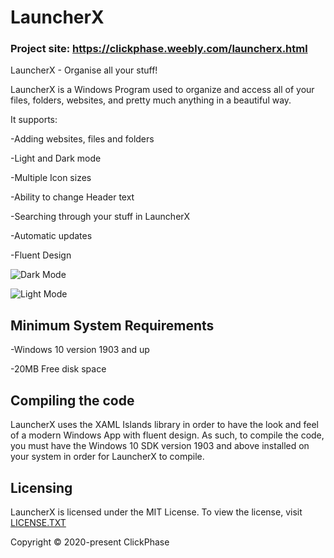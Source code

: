 # LauncherX

### Project site: https://clickphase.weebly.com/launcherx.html

LauncherX - Organise all your stuff!

LauncherX is a Windows Program used to organize and access all of your files, folders, websites, and pretty much anything in a beautiful way.

It supports:

-Adding websites, files and folders

-Light and Dark mode

-Multiple Icon sizes

-Ability to change Header text 

-Searching through your stuff in LauncherX

-Automatic updates

-Fluent Design

![Dark Mode](https://i.imgur.com/E7fUsAX.png)

![Light Mode](https://i.imgur.com/oOsRgYw.png)

## Minimum System Requirements
-Windows 10 version 1903 and up

-20MB Free disk space

## Compiling the code

LauncherX uses the XAML Islands library in order to have the look and feel of a modern Windows App with fluent design. As such, to compile the code, you must have the Windows 10 SDK version 1903 and above installed on your system in order for LauncherX to compile.

## Licensing

LauncherX is licensed under the MIT License. To view the license, visit [LICENSE.TXT](https://github.com/Apollo199999999/LauncherX/blob/master/LICENSE.txt)

Copyright © 2020-present ClickPhase 
